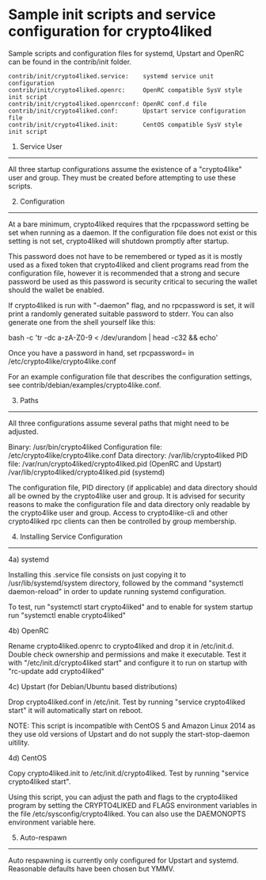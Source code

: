 Sample init scripts and service configuration for crypto4liked
==========================================================

Sample scripts and configuration files for systemd, Upstart and OpenRC
can be found in the contrib/init folder.

    contrib/init/crypto4liked.service:    systemd service unit configuration
    contrib/init/crypto4liked.openrc:     OpenRC compatible SysV style init script
    contrib/init/crypto4liked.openrcconf: OpenRC conf.d file
    contrib/init/crypto4liked.conf:       Upstart service configuration file
    contrib/init/crypto4liked.init:       CentOS compatible SysV style init script

1. Service User
---------------------------------

All three startup configurations assume the existence of a "crypto4like" user
and group.  They must be created before attempting to use these scripts.

2. Configuration
---------------------------------

At a bare minimum, crypto4liked requires that the rpcpassword setting be set
when running as a daemon.  If the configuration file does not exist or this
setting is not set, crypto4liked will shutdown promptly after startup.

This password does not have to be remembered or typed as it is mostly used
as a fixed token that crypto4liked and client programs read from the configuration
file, however it is recommended that a strong and secure password be used
as this password is security critical to securing the wallet should the
wallet be enabled.

If crypto4liked is run with "-daemon" flag, and no rpcpassword is set, it will
print a randomly generated suitable password to stderr.  You can also
generate one from the shell yourself like this:

bash -c 'tr -dc a-zA-Z0-9 < /dev/urandom | head -c32 && echo'

Once you have a password in hand, set rpcpassword= in /etc/crypto4like/crypto4like.conf

For an example configuration file that describes the configuration settings,
see contrib/debian/examples/crypto4like.conf.

3. Paths
---------------------------------

All three configurations assume several paths that might need to be adjusted.

Binary:              /usr/bin/crypto4liked
Configuration file:  /etc/crypto4like/crypto4like.conf
Data directory:      /var/lib/crypto4liked
PID file:            /var/run/crypto4liked/crypto4liked.pid (OpenRC and Upstart)
                     /var/lib/crypto4liked/crypto4liked.pid (systemd)

The configuration file, PID directory (if applicable) and data directory
should all be owned by the crypto4like user and group.  It is advised for security
reasons to make the configuration file and data directory only readable by the
crypto4like user and group.  Access to crypto4like-cli and other crypto4liked rpc clients
can then be controlled by group membership.

4. Installing Service Configuration
-----------------------------------

4a) systemd

Installing this .service file consists on just copying it to
/usr/lib/systemd/system directory, followed by the command
"systemctl daemon-reload" in order to update running systemd configuration.

To test, run "systemctl start crypto4liked" and to enable for system startup run
"systemctl enable crypto4liked"

4b) OpenRC

Rename crypto4liked.openrc to crypto4liked and drop it in /etc/init.d.  Double
check ownership and permissions and make it executable.  Test it with
"/etc/init.d/crypto4liked start" and configure it to run on startup with
"rc-update add crypto4liked"

4c) Upstart (for Debian/Ubuntu based distributions)

Drop crypto4liked.conf in /etc/init.  Test by running "service crypto4liked start"
it will automatically start on reboot.

NOTE: This script is incompatible with CentOS 5 and Amazon Linux 2014 as they
use old versions of Upstart and do not supply the start-stop-daemon uitility.

4d) CentOS

Copy crypto4liked.init to /etc/init.d/crypto4liked. Test by running "service crypto4liked start".

Using this script, you can adjust the path and flags to the crypto4liked program by
setting the CRYPTO4LIKED and FLAGS environment variables in the file
/etc/sysconfig/crypto4liked. You can also use the DAEMONOPTS environment variable here.

5. Auto-respawn
-----------------------------------

Auto respawning is currently only configured for Upstart and systemd.
Reasonable defaults have been chosen but YMMV.
